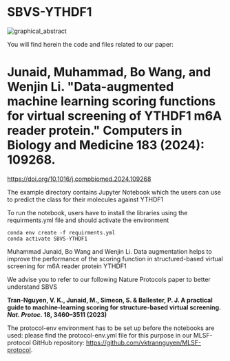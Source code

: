 # SBVS-YTHDF1

![graphical_abstract](https://github.com/JuniML/SBVS-YTHDF1/assets/79932333/167a4f9d-7572-4d3e-8931-647885340f60)

You will find herein the code and files related to our paper:
# Junaid, Muhammad, Bo Wang, and Wenjin Li. "Data-augmented machine learning scoring functions for virtual screening of YTHDF1 m6A reader protein." Computers in Biology and Medicine 183 (2024): 109268.
https://doi.org/10.1016/j.compbiomed.2024.109268

The example directory contains Jupyter Notebook which the users can use to predict the class for their molecules against YTHDF1

To run the notebook, users have to install the libraries using the requirments.yml file and should activate the environment

```
conda env create -f requirments.yml
conda activate SBVS-YTHDF1
```
Muhammad Junaid, Bo Wang and Wenjin Li. Data augmentation helps to improve the performance of the scoring function in structured-based virtual screening for m6A reader protein YTHDF1

We advise you to refer to our following Nature Protocols paper to better understand SBVS

**Tran-Nguyen, V. K., Junaid, M., Simeon, S. & Ballester, P. J. A practical guide to machine-learning scoring for structure-based virtual screening. *Nat. Protoc.* **18**, 3460–3511 (2023)**

The protocol-env environment has to be set up before the notebooks are used: please find the protocol-env.yml file for this purpose in our MLSF-protocol GitHub repository: https://github.com/vktrannguyen/MLSF-protocol.
